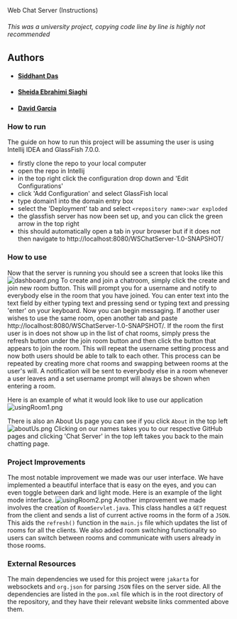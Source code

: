 Web Chat Server (Instructions)

###### *This was a university project, copying code line by line is highly not recommended*

## Authors
* #### [Siddhant Das](https://github.com/Sid-26)
* #### [Sheida Ebrahimi Siaghi](https://github.com/Sheida-Ebrahimi) 
* #### [David Garcia](https://github.com/garciadavid2000)

### How to run
The guide on how to run this project will be assuming the user is using Intellij IDEA and GlassFish 7.0.0.
- firstly clone the repo to your local computer
- open the repo in Intellij
- in the top right click the configuration drop down and 'Edit Configurations'
- click 'Add Configuration' and select GlassFish local 
- type domain1 into the domain entry box
- select the 'Deployment' tab and select `<repository name>:war exploded`
- the glassfish server has now been set up, and you can click the green arrow in the top right 
- this should automatically open a tab in your browser but if it does not then navigate to http://localhost:8080/WSChatServer-1.0-SNAPSHOT/

### How to use
Now that the server is running you should see a screen that looks like this
![dashboard.png](landing.png)
To create and join a chatroom, simply click the create and join new room button. This will prompt you for a username and notify to everybody
else in the room that you have joined. You can enter text into the text field by either typing text and pressing send or typing text and pressing 'enter'
on your keyboard. Now you can begin messaging. If another user wishes to use the same room, open another tab and paste http://localhost:8080/WSChatServer-1.0-SNAPSHOT/.
If the room the first user is in does not show up in the list of chat rooms, simply press the refresh button under the join room button and then click the button that appears to join
the room. This will repeat the username setting process and now both users should be able to talk to each other. This process can be repeated by creating more chat rooms
and swapping between rooms at the user's will. A notification will be sent to everybody else in a room whenever a user leaves and a set username prompt will always be shown
when entering a room.

Here is an example of what it would look like to use our application
![usingRoom1.png](usingRoom1.png)

There is also an About Us page you can see if you click `About` in the top left
![aboutUs.png](aboutUs.png)
Clicking on our names takes you to our respective GitHub pages and clicking 'Chat Server' in the top left takes you back to the main chatting page.

### Project Improvements
The most notable improvement we made was our user interface. We have implemented a beautiful interface that is easy on the eyes,
and you can even toggle between dark and light mode. Here is an example of the light mode interface.
![usingRoom2.png](usingRoom2.png)
Another improvement we made involves the creation of `RoomServlet.java`. This class handles a `GET` request from the client and sends a list of current active
rooms in the form of a `JSON`. This aids the `refresh()` function in the `main.js` file which updates the list of rooms for all the clients.
We also added room switching functionality so users can switch between rooms and communicate with users already in those rooms.

[//]: # (We also implemented a Chat History functionality which displays the history of chat rooms when a new user joins.)

### External Resources
The main dependencies we used for this project were `jakarta` for websockets and `org.json` for parsing `JSON` files on the server side.
All the dependencies are listed in the `pom.xml` file which is in the root directory of the repository, and they have their relevant website links commented above them.
